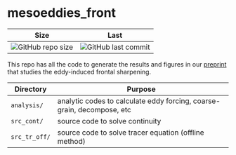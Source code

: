 # mesoeddies_front
| Size | Last |
| ---  | --- |
| ![GitHub repo size](https://img.shields.io/github/repo-size/yueyanglu/mesoeddies_front) | ![GitHub last commit](https://img.shields.io/github/last-commit/yueyanglu/mesoeddies_front) |

This repo has all the code to generate the results and figures in our [preprint]((https://doi.org/10.31223/X5R69Q)) that studies the eddy-induced frontal sharpening.

| Directory              | Purpose |
| --------------         | ------- |
| ```analysis/```        | analytic codes to calculate eddy forcing, coarse-grain, decompose, etc  |
| ```src_cont/```        | source code to solve continuity |
| ```src_tr_off/```      | source code to solve tracer equation (offline method) |

